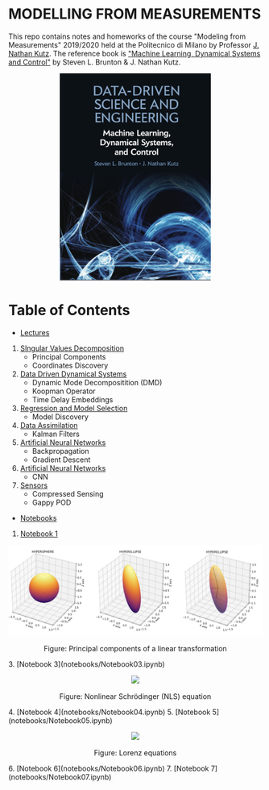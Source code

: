 # MODELLING FROM MEASUREMENTS 

This repo contains notes and homeworks of the course "Modeling from Measurements" 2019/2020 held at the Politecnico di Milano by Professor [J. Nathan Kutz](https://amath.washington.edu/people/j-nathan-kutz). The reference book is ["Machine Learning, Dynamical Systems and Control"](http://www.databookuw.com) by Steven L. Brunton & J. Nathan Kutz.

<p align="center">
<img src="storage/figures/book.png" width="300" />
</p>

# Table of Contents
- [Lectures](Lectures/)
 1. [SIngular Values Decomposition](Lectures/Lecture01.pdf)
    * Principal Components
    * Coordinates Discovery
 3. [Data Driven Dynamical Systems](Lectures/Lecture03.pdf)
    * Dynamic Mode Decompositition (DMD)
    * Koopman Operator
    * Time Delay Embeddings
 4. [Regression and Model Selection](Lectures/Lecture04.pdf)
    * Model Discovery
 5. [Data Assimilation](Lectures/Lecture05.pdf)
    * Kalman Filters
 6. [Artificial Neural Networks](Lectures/Lecture06.pdf)
    * Backpropagation
    * Gradient Descent
 7. [Artificial Neural Networks](Lectures/Lecture07.pdf)
    * CNN
 8. [Sensors](Lectures/Lecture08.pdf)
    * Compressed Sensing
    * Gappy POD
- [Notebooks](notebooks/)
 1. [Notebook 1](notebooks/Notebook01.ipynb)
  <p align="center">
<img src="storage/figures/pca.png" width="750" />
</p>
<p align="center">
    Figure: Principal components of a linear transformation
</p>
3. [Notebook 3](notebooks/Notebook03.ipynb)
<p align="center">
<img src="storage/figures/nls.gif" width="400" />
</p>
<p align="center">
    Figure: Nonlinear Schrödinger (NLS) equation
</p>
4. [Notebook 4](notebooks/Notebook04.ipynb)
5. [Notebook 5](notebooks/Notebook05.ipynb)
<p align="center">
<img src="storage/figures/lorenz.gif" width="400" />
</p>
<p align="center">
    Figure: Lorenz equations
</p>
6. [Notebook 6](notebooks/Notebook06.ipynb)
7. [Notebook 7](notebooks/Notebook07.ipynb)